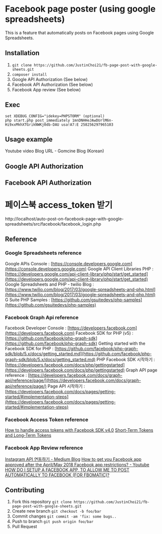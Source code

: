 # Facebook page poster (using google spreadsheets)
This is a feature that automatically posts on Facebook pages using Google Spreadsheets.

## Installation
1. ```git clone https://github.com/JustinChoi21/fb-page-post-with-google-sheets.git```
2. ```composer install```
3. Google API Authorization (See below)
4. Facebook API Authorization (See below)
5. Facebook App review (See below)

## Exec
```
set XDEBUG_CONFIG="idekey=PHPSTORM" (optional)
php start.php post_immediately 1mnDNHHeJAwDUrlM6n-Hi9xxMkhXTGrikNWKj0db-DAU usa!A7:E 258256297965103
```

## Usage example
Youtube video
Blog URL - Gomcine Blog (Korean)

## Google API Authorization

## Facebook API Authorization
# 페이스북 access_token 받기
http://localhost/auto-post-on-facebook-page-with-google-spreadsheets/src/facebook/facebook_login.php

## Reference
### Google Spreadsheets reference
Google APIs Console : [https://console.developers.google.com](https://console.developers.google.com)
Google API Client Libraries PHP : [https://developers.google.com/api-client-library/php/start/get_started](https://developers.google.com/api-client-library/php/start/get_started)
Google Spreadsheets and PHP - twilio Blog : [https://www.twilio.com/blog/2017/03/google-spreadsheets-and-php.html](https://www.twilio.com/blog/2017/03/google-spreadsheets-and-php.html)
G Suite PHP Samples : [https://github.com/gsuitedevs/php-samples](https://github.com/gsuitedevs/php-samples)

### Facebook Graph Api reference
Facebook Developer Console : [https://developers.facebook.com](https://developers.facebook.com)
Facebook SDK for PHP (v5) : [https://github.com/facebook/php-graph-sdk](https://github.com/facebook/php-graph-sdk)
Getting started with the Facebook SDK for PHP : [https://github.com/facebook/php-graph-sdk/blob/5.x/docs/getting_started.md](https://github.com/facebook/php-graph-sdk/blob/5.x/docs/getting_started.md)
PHP Facebook SDK 시작하기 : [https://developers.facebook.com/docs/php/gettingstarted](https://developers.facebook.com/docs/php/gettingstarted)
Graph API page reference : [https://developers.facebook.com/docs/graph-api/reference/page/](https://developers.facebook.com/docs/graph-api/reference/page/)
Page API 시작하기 : [https://developers.facebook.com/docs/pages/getting-started/#implementation-steps](https://developers.facebook.com/docs/pages/getting-started/#implementation-steps)

### Facebook Access Token reference
[How to handle access tokens with Facebook SDK v4.0](https://www.sammyk.me/access-token-handling-best-practices-in-facebook-php-sdk-v4)
[Short-Term Tokens and Long-Term Tokens](https://developers.facebook.com/docs/facebook-login/access-tokens#termtokens)

### Facebook App Review reference
[Instagram API 연동하기 - Medium Blog](https://medium.com/@alexsung/%EC%9B%B9-2%EB%8B%AC-%EB%82%A8%EC%A7%93-%EA%B1%B8%EB%A6%B0-instagram-%EC%97%B0%EB%8F%99%ED%95%98%EA%B8%B0-4b1e5a125e4a) 
[How to get you Facebook app approved after the April/May 2018 Facebook app restrictions? - Youtube](https://www.youtube.com/watch?v=ds6PBBsIxeQ)
[HOW DO I SETUP A FACEBOOK APP, TO ALLOW ME TO POST AUTOMATICALLY TO FACEBOOK (FOR FBOMATIC)?](http://coderevolution.ro/knowledge-base/faq/how-do-i-setup-a-facebook-app-to-allow-me-to-post-automatically-to-facebook/)

## Contributing
1. Fork this repository ```git clone https://github.com/JustinChoi21/fb-page-post-with-google-sheets.git```
2. Create new branch  ```git checkout -b foo/bar```
3. Commit changes  ```git commit -am 'fix: some bugs..```
4. Push to branch ```git push origin foo/bar```
5. Pull Request
